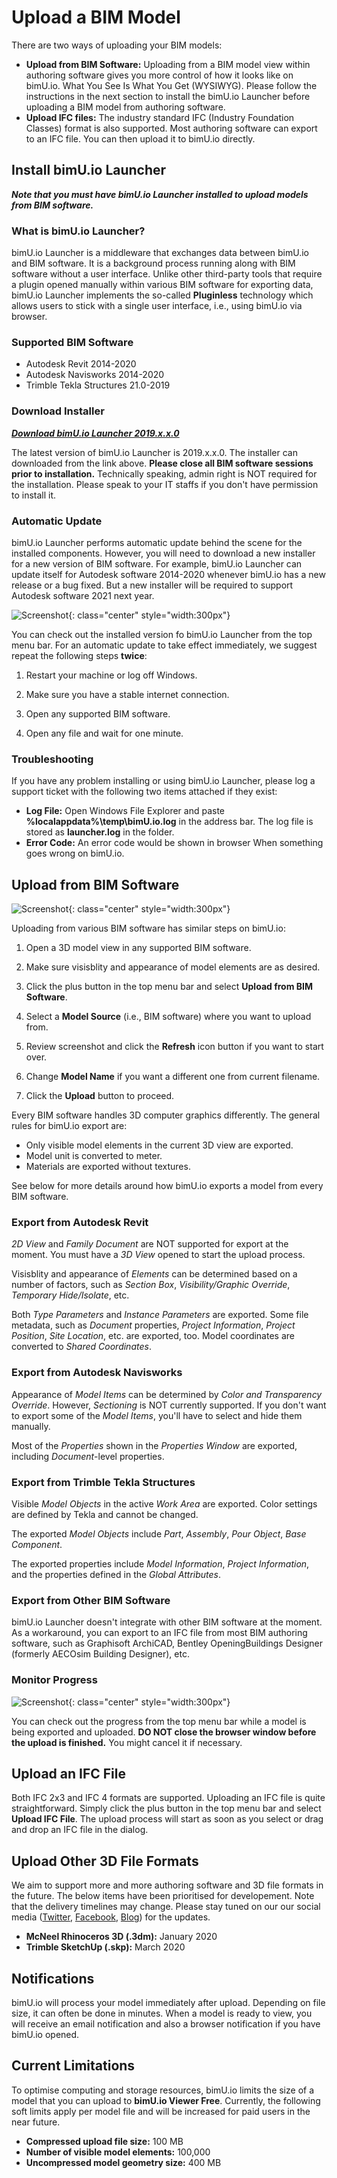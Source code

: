 # Upload a BIM Model

There are two ways of uploading your BIM models:

- **Upload from BIM Software:** Uploading from a BIM model view within authoring software gives you more control of how it looks like on bimU.io. What You See Is What You Get (WYSIWYG). Please follow the instructions in the next section to install the bimU.io Launcher before uploading a BIM model from authoring software.
- **Upload IFC files:** The industry standard IFC (Industry Foundation Classes) format is also supported. Most authoring software can export to an IFC file. You can then upload it to bimU.io directly. 

## Install bimU.io Launcher

**_Note that you must have bimU.io Launcher installed to upload models from BIM software._**

### What is bimU.io Launcher?

bimU.io Launcher is a middleware that exchanges data between bimU.io and BIM software. It is a background process running along with BIM software without a user interface. Unlike other third-party tools that require a plugin opened manually within various BIM software for exporting data, bimU.io Launcher implements the so-called **Pluginless** technology which allows users to stick with a single user interface, i.e., using bimU.io via browser.

### Supported BIM Software

- Autodesk Revit 2014-2020
- Autodesk Navisworks 2014-2020
- Trimble Tekla Structures 21.0-2019

### Download Installer

**_<a href="#" target="_blank">Download bimU.io Launcher 2019.x.x.0</a>_**

The latest version of bimU.io Launcher is 2019.x.x.0. The installer can downloaded from the link above. **__Please close all BIM software sessions prior to installation.__** Technically speaking, admin right is NOT required for the installation. Please speak to your IT staffs if you don't have permission to install it.

### Automatic Update

bimU.io Launcher performs automatic update behind the scene for the installed components. However, you will need to download a new installer for a new version of BIM software. For example, bimU.io Launcher can update itself for Autodesk software 2014-2020 whenever bimU.io has a new release or a bug fixed. But a new installer will be required to support Autodesk software 2021 next year.

![Screenshot](images/placeholder.jpg){: class="center" style="width:300px"}

You can check out the installed version fo bimU.io Launcher from the top menu bar. For an automatic update to take effect immediately, we suggest repeat the following steps **twice**: 

1. Restart your machine or log off Windows.

2. Make sure you have a stable internet connection.

3. Open any supported BIM software.

4. Open any file and wait for one minute.

### Troubleshooting

If you have any problem installing or using bimU.io Launcher, please log a support ticket with the following two items attached if they exist:

- **Log File:** Open Windows File Explorer and paste **%localappdata%\temp\bimU.io.log** in the address bar. The log file is stored as **launcher.log** in the folder.
- **Error Code:** An error code would be shown in browser When something goes wrong on bimU.io.

## Upload from BIM Software

![Screenshot](images/placeholder.jpg){: class="center" style="width:300px"}

Uploading from various BIM software has similar steps on bimU.io:

1. Open a 3D model view in any supported BIM software.

2. Make sure visisblity and appearance of model elements are as desired.

3. Click the plus button in the top menu bar and select **Upload from BIM Software**.

4. Select a **Model Source** (i.e., BIM software) where you want to upload from.

5. Review screenshot and click the **Refresh** icon button if you want to start over.

6. Change **Model Name** if you want a different one from current filename.

7. Click the **Upload** button to proceed.

Every BIM software handles 3D computer graphics differently. The general rules for bimU.io export are:

- Only visible model elements in the current 3D view are exported.
- Model unit is converted to meter.
- Materials are exported without textures.

See below for more details around how bimU.io exports a model from every BIM software. 

### Export from Autodesk Revit

_2D View_ and _Family Document_ are NOT supported for export at the moment. You must have a _3D View_ opened to start the upload process.

Visisblity and appearance of _Elements_ can be determined based on a number of factors, such as _Section Box_, _Visibility/Graphic Override_, _Temporary Hide/Isolate_, etc.

Both _Type Parameters_ and _Instance Parameters_ are exported. Some file metadata, such as _Document_ properties, _Project Information_, _Project Position_, _Site Location_, etc. are exported, too. Model coordinates are converted to _Shared Coordinates_.

### Export from Autodesk Navisworks

Appearance of _Model Items_ can be determined by _Color and Transparency Override_. However, _Sectioning_ is NOT currently supported. If you don't want to export some of the _Model Items_, you'll have to select and hide them manually.

Most of the _Properties_ shown in the _Properties Window_ are exported, including _Document_-level properties.

### Export from Trimble Tekla Structures

Visible _Model Objects_ in the active _Work Area_ are exported. Color settings are defined by Tekla and cannot be changed.

The exported _Model Objects_ include _Part_, _Assembly_, _Pour Object_, _Base Component_.

The exported properties include _Model Information_, _Project Information_, and the properties defined in the _Global Attributes_.

### Export from Other BIM Software

bimU.io Launcher doesn't integrate with other BIM software at the moment. As a workaround, you can export to an IFC file from most BIM authoring software, such as Graphisoft ArchiCAD, Bentley OpeningBuildings Designer (formerly AECOsim Building Designer), etc.

### Monitor Progress

![Screenshot](images/placeholder.jpg){: class="center" style="width:300px"}

You can check out the progress from the top menu bar while a model is being exported and uploaded. **DO NOT close the browser window before the upload is finished.** You might cancel it if necessary.

## Upload an IFC File

Both IFC 2x3 and IFC 4 formats are supported. Uploading an IFC file is quite straightforward. Simply click the plus button in the top menu bar and select **Upload IFC File**. The upload process will start as soon as you select or drag and drop an IFC file in the dialog.

## Upload Other 3D File Formats

We aim to support more and more authoring software and 3D file formats in the future. The below items have been prioritised for developement. Note that the delivery timelines may change. Please stay tuned on our our social media (<a href="#" target="_blank">Twitter</a>, <a href="#" target="_blank">Facebook</a>, <a href="#" target="_blank">Blog</a>) for the updates.

- **McNeel Rhinoceros 3D (.3dm):** January 2020
- **Trimble SketchUp (.skp):** March 2020

## Notifications

bimU.io will process your model immediately after upload. Depending on file size, it can often be done in minutes. When a model is ready to view, you will receive an email notification and also a browser notification if you have bimU.io opened.

## Current Limitations

To optimise computing and storage resources, bimU.io limits the size of a model that you can upload to **bimU.io Viewer Free**. Currently, the following soft limits apply per model file and will be increased for paid users in the near future.

- **Compressed upload file size:** 100 MB
- **Number of visible model elements:** 100,000
- **Uncompressed model geometry size:** 400 MB